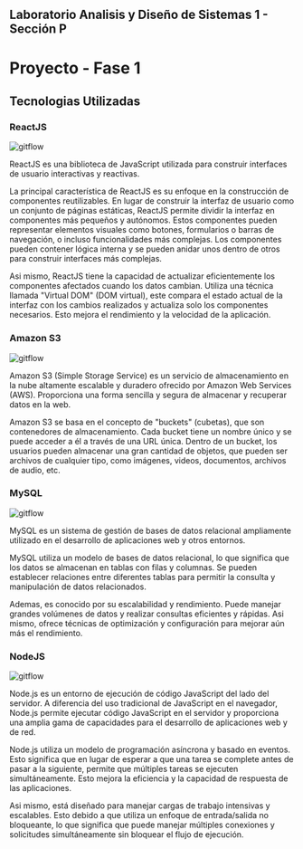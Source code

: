 ## Laboratorio Analisis y Diseño de Sistemas 1 - Sección P

# Proyecto - Fase 1

## Tecnologias Utilizadas

### ReactJS

![gitflow](https://logos-download.com/wp-content/uploads/2016/09/React_logo_wordmark.png)

ReactJS es una biblioteca de JavaScript utilizada para construir interfaces de usuario interactivas y reactivas.

La principal característica de ReactJS es su enfoque en la construcción de componentes reutilizables. En lugar de construir la interfaz de usuario como un conjunto de páginas estáticas, ReactJS permite dividir la interfaz en componentes más pequeños y autónomos. Estos componentes pueden representar elementos visuales como botones, formularios o barras de navegación, o incluso funcionalidades más complejas. Los componentes pueden contener lógica interna y se pueden anidar unos dentro de otros para construir interfaces más complejas.

Asi mismo, ReactJS tiene la capacidad de actualizar eficientemente los componentes afectados cuando los datos cambian. Utiliza una técnica llamada "Virtual DOM" (DOM virtual), este compara el estado actual de la interfaz con los cambios realizados y actualiza solo los componentes necesarios. Esto mejora el rendimiento y la velocidad de la aplicación.

### Amazon S3

![gitflow](https://www.freecodecamp.org/news/content/images/2020/08/Screenshot-2020-08-10-at-6.26.31-PM.png)

Amazon S3 (Simple Storage Service) es un servicio de almacenamiento en la nube altamente escalable y duradero ofrecido por Amazon Web Services (AWS). Proporciona una forma sencilla y segura de almacenar y recuperar datos en la web.

Amazon S3 se basa en el concepto de "buckets" (cubetas), que son contenedores de almacenamiento. Cada bucket tiene un nombre único y se puede acceder a él a través de una URL única. Dentro de un bucket, los usuarios pueden almacenar una gran cantidad de objetos, que pueden ser archivos de cualquier tipo, como imágenes, videos, documentos, archivos de audio, etc.

### MySQL

![gitflow](https://d1.awsstatic.com/asset-repository/products/amazon-rds/1024px-MySQL.ff87215b43fd7292af172e2a5d9b844217262571.png)

MySQL es un sistema de gestión de bases de datos relacional ampliamente utilizado en el desarrollo de aplicaciones web y otros entornos.

MySQL utiliza un modelo de bases de datos relacional, lo que significa que los datos se almacenan en tablas con filas y columnas. Se pueden establecer relaciones entre diferentes tablas para permitir la consulta y manipulación de datos relacionados.

Ademas, es conocido por su escalabilidad y rendimiento. Puede manejar grandes volúmenes de datos y realizar consultas eficientes y rápidas. Asi mismo, ofrece técnicas de optimización y configuración para mejorar aún más el rendimiento.

### NodeJS

![gitflow](https://static.ebayinc.com/static/assets/Uploads/Stories/Articles/node.js.jpg)

Node.js es un entorno de ejecución de código JavaScript del lado del servidor. A diferencia del uso tradicional de JavaScript en el navegador, Node.js permite ejecutar código JavaScript en el servidor y proporciona una amplia gama de capacidades para el desarrollo de aplicaciones web y de red.

Node.js utiliza un modelo de programación asíncrona y basado en eventos. Esto significa que en lugar de esperar a que una tarea se complete antes de pasar a la siguiente, permite que múltiples tareas se ejecuten simultáneamente. Esto mejora la eficiencia y la capacidad de respuesta de las aplicaciones.

Asi mismo, está diseñado para manejar cargas de trabajo intensivas y escalables. Esto debido a que utiliza un enfoque de entrada/salida no bloqueante, lo que significa que puede manejar múltiples conexiones y solicitudes simultáneamente sin bloquear el flujo de ejecución.
